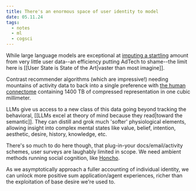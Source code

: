 ```yaml
---
title: There's an enormous space of user identity to model
date: 05.11.24
tags:
  - notes
  - ml
  - cogsci
---
```

While large language models are exceptional at [imputing a startling](https://arxiv.org/pdf/2310.07298v1) amount from very little user data--an efficiency putting AdTech to shame--the limit here is [[User State is State of the Art|vaster than most imagine]].

Contrast recommender algorithms (which are impressive!) needing mountains of activity data to back into a single preference with [the human connectome](https://www.science.org/doi/10.1126/science.adk4858) containing 1400 TB of compressed representation in one cubic millimeter. 

LLMs give us access to a new class of this data going beyond tracking the behavioral, [[LLMs excel at theory of mind because they read|toward the semantic]]. They can distill and grok much 'softer' physiological elements, allowing insight into complex mental states like value, belief, intention, aesthetic, desire, history, knowledge, etc. 

There's so much to do here though, that plug-in-your docs/email/activity schemes, user surveys are laughably limited in scope. We need ambient methods running social cognition, like [Honcho](https://honcho.dev).

As we asymptotically approach a fuller accounting of individual identity, we can unlock more positive sum application/agent experiences, richer than the exploitation of base desire we're used to.